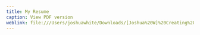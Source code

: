 ```yaml
---
title: My Resume
caption: View PDF version
weblink: file:///Users/joshuawhite/Downloads/[Joshua%20W]%20Creating%20Your%20Resume_%20Revise%20Your%20Resume%20-%20(Resume%20Updates).pdf
---
```

